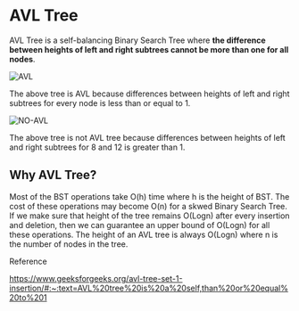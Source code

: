 # AVL Tree

AVL Tree is a self-balancing Binary Search Tree where **the difference between heights of left and right subtrees cannot be more than one for all nodes**. 

![AVL](https://media.geeksforgeeks.org/wp-content/cdn-uploads/AVL-Tree1.jpg)

The above tree is AVL because differences between heights of left and right subtrees for every node is less than or equal to 1.

![NO-AVL](https://media.geeksforgeeks.org/wp-content/cdn-uploads/Not-AVL1.jpg)

The above tree is not AVL tree because differences between heights of left and right subtrees for 8 and 12 is greater than 1.

## Why AVL Tree?

Most of the BST operations take O(h) time where h is the height of BST. The cost of these operations may become O(n) for a skwed Binary Search Tree. If we make sure that height of the tree remains O(Logn) after every insertion and deletion, then we can guarantee an upper bound of O(Logn) for all these operations. The height of an AVL tree is always O(Logn) where n is the number of nodes in the tree.

Reference

https://www.geeksforgeeks.org/avl-tree-set-1-insertion/#:~:text=AVL%20tree%20is%20a%20self,than%20or%20equal%20to%201

